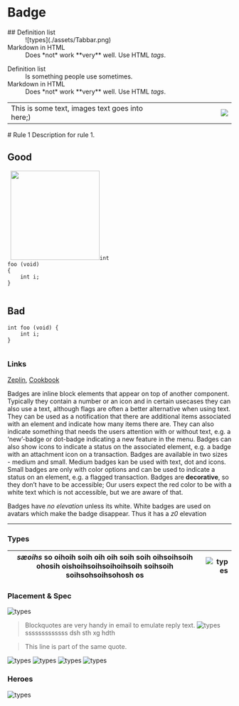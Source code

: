 # Badge

<dl>
  <dt>## Definition list</dt>
  <dd>![types](./assets/Tabbar.png)</dd>

  <dt>Markdown in HTML</dt>
  <dd>Does *not* work **very** well. Use HTML <em>tags</em>.</dd>
</dl>

<dl>
  <dt>Definition list</dt>
  <dd>Is something people use sometimes.</dd>

  <dt>Markdown in HTML</dt>
  <dd>Does *not* work **very** well. Use HTML <em>tags</em>.</dd>
</dl>

<table>
    <tr>
        <td valign="top">
        This is some text, images text goes into here;) 
        </td>
        <td align="right" width="30%">
        <img src="https://github.com/tja1607/testGuidelines/blob/master/badge/assets/Avatar.png?raw=true">
        </td>
    </tr>
</table>
# Rule 1
Description for rule 1.

<div style="-webkit-column-count: 2; -moz-column-count: 2; column-count: 2; -webkit-column-rule: 1px dotted #e0e0e0; -moz-column-rule: 1px dotted #e0e0e0; column-rule: 1px dotted #e0e0e0;">
    <div style="display: inline-block;">
        <h2>Good</h2>
        <pre><code class="language-c"> <img width="200" src="https://github.com/tja1607/testGuidelines/blob/master/badge/assets/Avatar.png?raw=true">int foo (void) 
{
    int i;
}
</code></pre>
    </div>
    <div style="display: inline-block;">
        <h2>Bad</h2>
        <pre><code class="language-c">int foo (void) {
    int i;
}
</code></pre>
    </div>
</div>

### Links

[Zeplin](https://zpl.io/br0wMQ7), [Cookbook](https://cookbook.kirby.design/home/showcase/badge)

Badges are inline block elements that appear on top of another component. Typically they contain a number or an icon and in certain usecases they can also use a text, although flags are often a better alternative when using text.
They can be used as a notification that there are additional items associated with an element and indicate how many items there are.
They can also indicate something that needs the users attention with or without text, e.g. a ‘new’-badge or dot-badge indicating a new feature in the menu.
Badges can also show icons to indicate a status on the associated element, e.g. a badge with an attachment icon on a transaction.
Badges are available in two sizes - medium and small. Medium badges kan be used with text, dot and icons. Small badges are only with color options and can be used to indicate a status on an element, e.g. a flagged transaction.
Badges are **decorative**, so they don’t have to be accessible; Our users expect the red color to be with a white text which is not accessible, but we are aware of that.

Badges have _no elevation_ unless its white. White badges are used on avatars which make the badge disappear. Thus it has a _z0_ elevation 


---

### Types

   *sæoihs* so oihoih soih oih oih soih soih oihsoihsoih ohosih oishoihsoihsoihoihsoih soihsoih soihsohsoihsohosh os | ![types](./assets/Types.png) |
| :---:| ---------:|



### Placement & Spec
![types](./assets/Tabbar.png)

> Blockquotes are very handy in email to emulate reply text.
>![types](./assets/Tabbar.png)
>sssssssssssss  dsh sth xg hdth

> This line is part of the same quote.



![types](./assets/Avatar.png)
![types](./assets/List.png)
![types](./assets/Segment.png)
![types](./assets/Tabbar-desktop.png)

### Heroes
![types](./assets/Hero-inbox.png)



